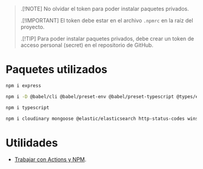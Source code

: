 > .[!NOTE]
> No olvidar el token para poder instalar paquetes privados.
>
> .[!IMPORTANT]
> El token debe estar en el archivo `.npmrc` en la raíz del proyecto.
>
> .[!TIP]
> Para poder instalar paquetes privados, debe crear un token de acceso personal (secret) en el repositorio de GitHub.

# Paquetes utilizados

```bash
npm i express

npm i -D @babel/cli @babel/preset-env @babel/preset-typescript @types/express @types/jsonwebtoken cross-env

npm i typescript

npm i cloudinary mongoose @elastic/elasticsearch http-status-codes winston winston-elasticsearch
```


# Utilidades
- [Trabajar con Actions y NPM](https://docs.github.com/es/packages/working-with-a-github-packages-registry/working-with-the-npm-registry).
